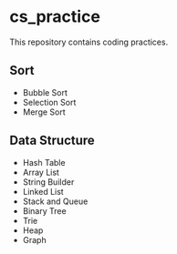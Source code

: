 # cs_practice
This repository contains coding practices.

## Sort
- Bubble Sort
- Selection Sort
- Merge Sort

## Data Structure
- Hash Table
- Array List
- String Builder
- Linked List
- Stack and Queue
- Binary Tree
- Trie
- Heap
- Graph
